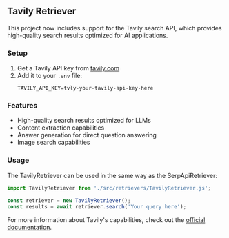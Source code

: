 ## Tavily Retriever

This project now includes support for the Tavily search API, which provides high-quality search results optimized for AI applications.

### Setup

1. Get a Tavily API key from [tavily.com](https://tavily.com/)
2. Add it to your `.env` file:
   ```env
   TAVILY_API_KEY=tvly-your-tavily-api-key-here
   ```

### Features

- High-quality search results optimized for LLMs
- Content extraction capabilities
- Answer generation for direct question answering
- Image search capabilities

### Usage

The TavilyRetriever can be used in the same way as the SerpApiRetriever:

```javascript
import TavilyRetriever from './src/retrievers/TavilyRetriever.js';

const retriever = new TavilyRetriever();
const results = await retriever.search('Your query here');
```

For more information about Tavily's capabilities, check out the [official documentation](https://docs.tavily.com/).